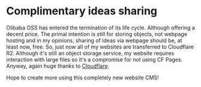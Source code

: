 # Complimentary ideas sharing

Olibaba OSS has entered the termination of its life cycle. Although offering a decent price. The primal intention is still for storing objects, not webpage hosting and in my opinions, sharing of ideas via webpage should be, at least now, free. So, just now all of my websites are transferred to Cloudflare R2. Although it's still an object storage service, my website requires interaction with large files so it's a compromise for not using CF Pages. Anyway, again huge thanks to [Cloudflare](https://cloudflare.com).

Hope to create more using this completely new website CMS!
<script src="../widgets/a11y-m.js"></script>
